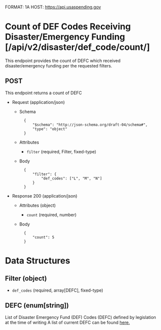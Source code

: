 FORMAT: 1A
HOST: https://api.usaspending.gov

# Count of DEF Codes Receiving Disaster/Emergency Funding [/api/v2/disaster/def_code/count/]

This endpoint provides the count of DEFC which received disaster/emergency funding per the requested filters.

## POST

This endpoint returns a count of DEFC

+ Request (application/json)
    + Schema

            {
                "$schema": "http://json-schema.org/draft-04/schema#",
                "type": "object"
            }

    + Attributes
        + `filter` (required, Filter, fixed-type)

    + Body

            {
                "filter": {
                    "def_codes": ["L", "M", "N"]
                }
            }

+ Response 200 (application/json)
    + Attributes (object)
        + `count` (required, number)
    + Body

            {
                "count": 5
            }

# Data Structures

## Filter (object)
+ `def_codes` (required, array[DEFC], fixed-type)

## DEFC (enum[string])
List of Disaster Emergency Fund (DEF) Codes (DEFC) defined by legislation at the time of writing
A list of current DEFC can be found [here.](https://files.usaspending.gov/reference_data/def_codes.csv)
